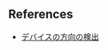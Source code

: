 ## References
- [デバイスの方向の検出](https://developer.mozilla.org/ja/docs/Web/API/Detecting_device_orientation)
